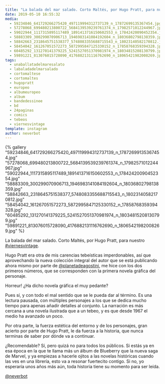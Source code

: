 ```yaml
---
title: "La balada del mar salado. Corto Maltés, por Hugo Pratt, para nuestro #viernesvintage"
date: 2019-05-10 16:55:32
media: 
  - 59234846_641729266275420_497119994312737139_n_17872699135367454.jpg
  - 57278068_699480213800722_5684139539239761374_n_17982571012244967.jpg
  - 59022944_1117315895117489_1891413716150602553_n_17842420090452354.jpg
  - 58883309_300299070906713_1946983141084192604_n_18036802798138359.jpg
  - 58842663_2318645751538377_5748083355688715543_n_18023140582170812.jpg
  - 58454042_161267051572273_5872995847125330152_n_17858768359394328.jpg
  - 60485292_131270141379225_5241527051370981974_n_18034815208130799.jpg
  - 59891221_813076015728090_4176882131116762690_n_18065421982008269.jpg
tags: 
  - unaballatadelmaresalato
  - labaladadelmarsalado
  - cortomaltese
  - cortomaltes
  - hugopratt
  - europeo
  - albumeuropeo
  - album
  - bandedessinee
  - bd
  - 24paginas
  - comics
  - tebeos
  - viernesvintage
template: instagram
author: neverbot
---
```


{% gallery "59234846_641729266275420_497119994312737139_n_17872699135367454.jpg" "57278068_699480213800722_5684139539239761374_n_17982571012244967.jpg" "59022944_1117315895117489_1891413716150602553_n_17842420090452354.jpg" "58883309_300299070906713_1946983141084192604_n_18036802798138359.jpg" "58842663_2318645751538377_5748083355688715543_n_18023140582170812.jpg" "58454042_161267051572273_5872995847125330152_n_17858768359394328.jpg" "60485292_131270141379225_5241527051370981974_n_18034815208130799.jpg" "59891221_813076015728090_4176882131116762690_n_18065421982008269.jpg" %}

La balada del mar salado. Corto Maltés, por Hugo Pratt, para nuestro [#viernesvintage](/tags/viernesvintage).

Hugo Pratt era otra de mis carencias tebeísticas imperdonables, así que aprovechando la nueva colección integral del autor que se está publicando ahora mismo por parte de [@planetadeagostini](https://instagram.com/planetadeagostini), me hice con los dos primeros números, que se corresponden con la primera novela gráfica del personaje.

Horreur! ¿Ha dicho novela gráfica el muy pedante?

Pues sí, y con todo el mal sentido que se le pueda dar al término. Es una lectura pausada, con múltiples personajes a los que se dedica mucho tiempo para apenas añadir detalles al conjunto. La narración es más cercana a una novela ilustrada que a un tebeo, y es que desde 1967 el medio ha avanzado un poco.

Por otra parte, la fuerza estética del entorno y de los personajes, gran acierto por parte de Hugo Pratt, le da fuerza a la historia, que nunca terminas de saber por dónde va a continuar.

¿Recomendable? Sí, pero quizá no para todos los públicos. Si estás ya en esa época en la que te llama más un álbum de Blueberry que la nueva saga de Marvel, y ya empiezas a hacerle ojitos a las novelas históricas cuando las ves en una librería, esto va a resonar fuertecito contigo. Si no, yo esperaría unos años más aún, toda historia tiene su momento para ser leída.

[@neverbot](https://instagram.com/neverbot)

